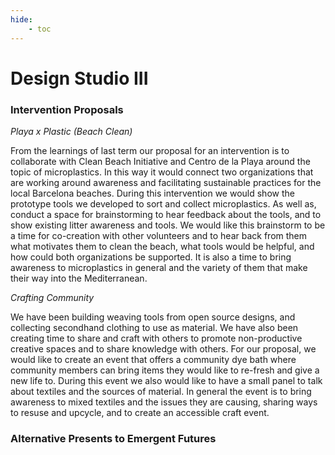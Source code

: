 ```yaml
---
hide:
    - toc
---
```


# Design Studio III

### Intervention Proposals

*Playa x Plastic (Beach Clean)*

From the learnings of last term our proposal for an intervention is to collaborate with Clean Beach Initiative and Centro de la Playa around the topic of microplastics. In this way it would connect two organizations that are working around awareness and facilitating sustainable practices for the local Barcelona beaches. During this intervention we would show the prototype tools we developed to sort and collect microplastics. As well as, conduct a space for brainstorming to hear feedback about the tools, and to show existing litter awareness and tools. We would like this brainstorm to be a time for co-creation with other volunteers and to hear back from them what motivates them to clean the beach, what tools would be helpful, and how could both organizations be supported. It is also a time to bring awareness to microplastics in general and the variety of them that make their way into the Mediterranean. 


*Crafting Community*

We have been building weaving tools from open source designs, and collecting secondhand clothing to use as material. We have also been creating time to share and craft with others to promote non-productive creative spaces and to share knowledge with others. For our proposal, we would like to create an event that offers a community dye bath where community members can bring items they would like to re-fresh and give a new life to. During this event we also would like to have a small panel to talk about textiles and the sources of material. In general the event is to bring awareness to mixed textiles and the issues they are causing, sharing ways to resuse and upcycle, and to create an accessible craft event. 


### Alternative Presents to Emergent Futures

